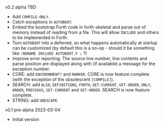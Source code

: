 
v0.2 alpha TBD
- Add `COMPILE-ONLY`.
- Catch exceptions in `AUTOBOOT`.
- Embed the bootstrap Forth code in forth-skeletal and parse out of memory instead of reading from a file.  This will allow `INCLUDE` and others to be implemented in Forth.
- Turn `AUTOBOOT` into a deferred, so what happens automatically at startup can be customized (by default this is a no-op - should it be something like `:NONAME INCLUDE AUTOBOOT.F ;` ?)
- Improve error reporting.  The source line number, line contents and parse position are displayed along with (if available) a message for the exception number.
- CORE: add `ENVIRONMENT?` and `MARKER`.  CORE is now feature complete (with the exception of the obsolescent `[COMPILE]`).
- SEARCH: add `ALSO`, `DEFINITIONS`, `FORTH`, `GET-CURRENT`, `GET-ORDER`, `ONLY`, `ORDER`, `PREVIOUS`, `SET-CURRENT` and `SET-ORDER`.  SEARCH is now feature complete.
- STRING: add `UNESCAPE`.

v0.1 pre-alpha 2023-03-04
- Initial version
